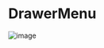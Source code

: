 # DrawerMenu

![image](https://user-images.githubusercontent.com/92289766/178249395-3f066ad4-fa90-43a3-8560-2cf9f3150085.png)
